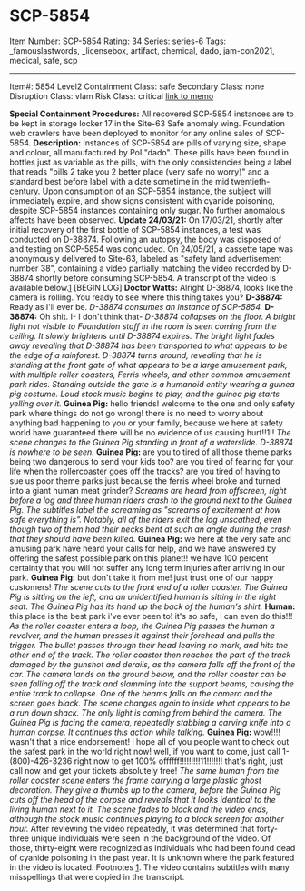 # SCP-5854
Item Number: SCP-5854
Rating: 34
Series: series-6
Tags: _famouslastwords, _licensebox, artifact, chemical, dado, jam-con2021, medical, safe, scp

---

Item#: 5854
Level2
Containment Class:
safe
Secondary Class:
none
Disruption Class:
vlam
Risk Class:
critical
[link to memo](/classification-committee-memo)  

**Special Containment Procedures:** All recovered SCP-5854 instances are to be kept in storage locker 17 in the Site-63 Safe anomaly wing. Foundation web crawlers have been deployed to monitor for any online sales of SCP-5854.
**Description:** Instances of SCP-5854 are pills of varying size, shape and colour, all manufactured by PoI "dado". These pills have been found in bottles just as variable as the pills, with the only consistencies being a label that reads "pills 2 take you 2 better place (very safe no worry)" and a standard best before label with a date sometime in the mid twentieth-century.
Upon consumption of an SCP-5854 instance, the subject will immediately expire, and show signs consistent with cyanide poisoning, despite SCP-5854 instances containing only sugar. No further anomalous affects have been observed.
**Update 24/03/21:** On 17/03/21, shortly after initial recovery of the first bottle of SCP-5854 instances, a test was conducted on D-38874. Following an autopsy, the body was disposed of and testing on SCP-5854 was concluded.
On 24/05/21, a cassette tape was anonymously delivered to Site-63, labeled as "safety land advertisement number 38", containing a video partially matching the video recorded by D-38874 shortly before consuming SCP-5854. A transcript of the video is available below.[1](javascript:;)
[BEGIN LOG]
**Doctor Watts:** Alright D-38874, looks like the camera is rolling. You ready to see where this thing takes you?
**D-38874:** Ready as I'll ever be.
_D-38874 consumes an instance of SCP-5854._
**D-38874:** Oh shit. I- I don't think that-
_D-38874 collapses on the floor. A bright light not visible to Foundation staff in the room is seen coming from the ceiling. It slowly brightens until D-38874 expires._
_The bright light fades away revealing that D-38874 has been transported to what appears to be the edge of a rainforest. D-38874 turns around, revealing that he is standing at the front gate of what appears to be a large amusement park, with multiple roller coasters, Ferris wheels, and other common amusement park rides. Standing outside the gate is a humanoid entity wearing a guinea pig costume. Loud stock music begins to play, and the guinea pig starts yelling over it._
**Guinea Pig:** hello friends! welcome to the one and only safety park where things do not go wrong! there is no need to worry about anything bad happening to you or your family, because we here at safety world have guaranteed there will be no evidence of us causing hurt!!1!!
_The scene changes to the Guinea Pig standing in front of a waterslide. D-38874 is nowhere to be seen._
**Guinea Pig:** are you to tired of all those theme parks being two dangerous to send your kids too? are you tired of fearing for your life when the rollercoaster goes off the tracks? are you tired of having to sue us poor theme parks just because the ferris wheel broke and turned into a giant human meat grinder?
_Screams are heard from offscreen, right before a log and three human riders crash to the ground next to the Guinea Pig. The subtitles label the screaming as "screams of excitement at how safe everything is". Notably, all of the riders exit the log unscathed, even though two of them had their necks bent at such an angle during the crash that they should have been killed._
**Guinea Pig:** we here at the very safe and amusing park have heard your calls for help, and we have answered by offering the safest possible park on this planet!! we have 100 percent certainty that you will not suffer any long term injuries after arriving in our park.
**Guinea Pig:** but don't take it from me! just trust one of our happy customers!
_The scene cuts to the front end of a roller coaster. The Guinea Pig is sitting on the left, and an unidentified human is sitting in the right seat. The Guinea Pig has its hand up the back of the human's shirt._
**Human:** this place is the best park i've ever been to! it's so safe, i can even do this!!!
_As the roller coaster enters a loop, the Guinea Pig passes the human a revolver, and the human presses it against their forehead and pulls the trigger. The bullet passes through their head leaving no mark, and hits the other end of the track. The roller coaster then reaches the part of the track damaged by the gunshot and derails, as the camera falls off the front of the car. The camera lands on the ground below, and the roller coaster can be seen falling off the track and slamming into the support beams, causing the entire track to collapse. One of the beams falls on the camera and the screen goes black._
_The scene changes again to inside what appears to be a run down shack. The only light is coming from behind the camera. The Guinea Pig is facing the camera, repeatedly stabbing a carving knife into a human corpse. It continues this action while talking._
**Guinea Pig:** wow!!!! wasn't that a nice endorsement! i hope all of you people want to check out the safest park in the world right now! well, if you want to come, just call 1-(800)-426-3236 right now to get 100% offffff!!!!!!!!!11!!!!!!! that's right, just call now and get your tickets absolutely free!
_The same human from the roller coaster scene enters the frame carrying a large plastic ghost decoration. They give a thumbs up to the camera, before the Guinea Pig cuts off the head of the corpse and reveals that it looks identical to the living human next to it._
_The scene fades to black and the video ends, although the stock music continues playing to a black screen for another hour._
After reviewing the video repeatedly, it was determined that forty-three unique individuals were seen in the background of the video. Of those, thirty-eight were recognized as individuals who had been found dead of cyanide poisoning in the past year. It is unknown where the park featured in the video is located.
Footnotes
[1](javascript:;). The video contains subtitles with many misspellings that were copied in the transcript.
